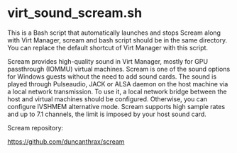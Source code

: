# virt_sound_scream.sh
This is a Bash script that automatically launches and stops Scream along with Virt Manager, scream and bash script should be in the same directory. You can replace the default shortcut of Virt Manager with this script.

Scream provides high-quality sound in Virt Manager, mostly for GPU passthrough (IOMMU) virtual machines. Scream is one of the sound options for Windows guests without the need to add sound cards. The sound is played through Pulseaudio, JACK or ALSA daemon on the host machine via a local network transmission. To use it, a local network bridge between the host and virtual machines should be configured. Otherwise, you can configure IVSHMEM alternative mode. Scream supports high sample rates and up to 7.1 channels, the limit is imposed by your host sound card.


Scream repository:

https://github.com/duncanthrax/scream
